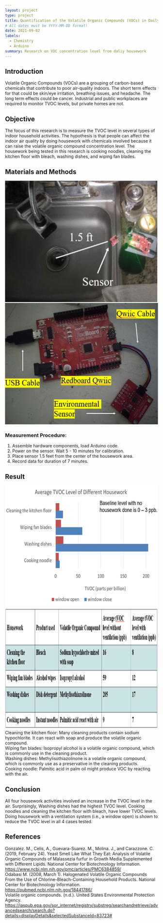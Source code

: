 ```yaml
---
layout: project
type: project
title: Quantification of the Volatile Organic Compounds (VOCs) in Daily Housework
# All dates must be YYYY-MM-DD format!
date: 2021-09-02
labels:
  - Chemistry
  - Arduino
summary: Research on VOC concentration level from daliy housework
---
```

## Introduction
Volatile Organic Compounds (VOCs) are a grouping of carbon-based chemicals that contribute to poor air-quality indoors. The short term effects for that could be skin/eye irritation, breathing issues, and headache. The long term effects could be cancer. Industrial and public workplaces are required to monitor TVOC levels, but private homes are not. 
## Objective
The focus of this research is to measure the TVOC level in several types of indoor household activities. The hypothesis is that people can affect the indoor air quality by doing housework with chemicals involved because it can raise the volatile organic compound concentration level. The housework being tested in this research is cooking noodles, cleaning the kitchen floor with bleach, washing dishes, and wiping fan blades.
## Materials and Methods
</div>
<img src="/images/setting.png" data-canonical-src="/images/setting.png"  height="400" />
<img src="/images/sensor.png" data-canonical-src="/images/sensor.png"  height="400" />
</div>

### Measurement Procedure: 
  1. Assemble hardware components, load Arduino code. 
  2. Power on the sensor. Wait 5 - 10 minutes for calibration. 
  3. Place sensor 1.5 feet from the center of the housework area. 
  4. Record data for duration of 7 minutes.
## Result
</div>
<img src="/images/chart.png" data-canonical-src="/images/chart.png"  height="400" />
<img src="/images/table.png" data-canonical-src="/images/table.png"  height="400" />
</div>
  Cleaning the kitchen floor: Many cleaning products contain sodium hypochlorite. It can react with soap and produce the volatile organic compound.<br/> 
  Wiping fan blades: Isopropyl alcohol is a volatile organic compound, which is commonly use in the cleaning product.<br/>
  Washing dishes: Methylisothiazolinone is a volatile organic compound, which is commonly use as a preservative in the cleaning products.<br/>
  Cooking noodle: Palmitic acid in palm oil might produce VOC by reacting with the air. 

## Conclusion
All four housework activities involved an increase in the TVOC level in the air. Surprisingly, Washing dishes had the highest TVOC level. Cooking noodles and cleaning the kitchen floor with bleach, have lower TVOC levels. Doing housework with a ventilation system (i.e., a window open) is shown to reduce the TVOC level in all 4 cases tested.

## References
Gonzalez. M., Celis, A., Guevara-Suarez. M., Molina. J., and Carazzone. C. (2019, February 24). Yeast Smell Like What They Eat: Analysis of Volatile Organic Compounds of Malassezia furfur in Growth Media Supplemented with Different Lipids. National Center for Biotechnology Information. https://www.ncbi.nlm.nih.gov/pmc/articles/PMC6384859/ <br/>
Odabasi M. (2008, March 1). Halogenated Volatile Organic Compounds From the Use of Chlorine-Bleach-Containing Household Products. National Center for Biotechnology Information. https://pubmed.ncbi.nlm.nih.gov/18441786/ <br/>
Volatile organic compounds. (n.d.). United States Environmental Protection Agency. https://iaspub.epa.gov/sor_internet/registry/substreg/searchandretrieve/advancedsearch/search.do?details=displayDetails&selectedSubstanceId=83723#


